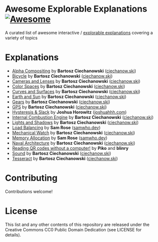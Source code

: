 # Awesome Explorable Explanations [![Awesome](https://awesome.re/badge.svg)](https://awesome.re)

A curated list of awesome interactive / [explorable explanations](http://worrydream.com/ExplorableExplanations/) covering a variety of topics

# Explanations

- [Alpha Compositing](https://ciechanow.ski/alpha-compositing/) by **Bartosz Ciechanowski** ([ciechanow.ski](https://ciechanow.ski/archives/))
- [Bicycle](https://ciechanow.ski/archives/) by **Bartosz Ciechanowski** ([ciechanow.ski](https://ciechanow.ski/archives/))
- [Cameras and Lenses](https://ciechanow.ski/cameras-and-lenses/) by **Bartosz Ciechanowski** ([ciechanow.ski](https://ciechanow.ski/archives/))
- [Color Spaces](https://ciechanow.ski/color-spaces/) by **Bartosz Ciechanowski** ([ciechanow.ski](https://ciechanow.ski/archives/))
- [Curves and Surfaces](https://ciechanow.ski/curves-and-surfaces/) by **Bartosz Ciechanowski** ([ciechanow.ski](https://ciechanow.ski/archives/))
- [Earth and Sun](https://ciechanow.ski/earth-and-sun/) by **Bartosz Ciechanowski** ([ciechanow.ski](https://ciechanow.ski/archives/))
- [Gears](https://ciechanow.ski/gears/) by **Bartosz Ciechanowski** ([ciechanow.ski](https://ciechanow.ski/archives/))
- [GPS](https://ciechanow.ski/gps/) by **Bartosz Ciechanowski** ([ciechanow.ski](https://ciechanow.ski/archives/))
- [Hysteresis & Slack](https://joshuahhh.com/projects/hysteresis/) by **Joshua Horowitz** ([joshuahhh.com](https://joshuahhh.com/))
- [Internal Combustion Engine](https://ciechanow.ski/internal-combustion-engine/) by **Bartosz Ciechanowski** ([ciechanow.ski](https://ciechanow.ski/archives/))
- [Lights and Shadows](https://ciechanow.ski/lights-and-shadows/) by **Bartosz Ciechanowski** ([ciechanow.ski](https://ciechanow.ski/archives/))
- [Load Balancing](https://samwho.dev/load-balancing/) by **Sam Rose** ([samwho.dev](https://samwho.dev/))
- [Mechanical Watch](https://ciechanow.ski/mechanical-watch/) by **Bartosz Ciechanowski** ([ciechanow.ski](https://ciechanow.ski/archives/))
- [Memory Allocation](https://samwho.dev/memory-allocation/) by **Sam Rose** ([samwho.dev](https://samwho.dev/))
- [Naval Architecture](https://ciechanow.ski/naval-architecture/) by **Bartosz Ciechanowski** ([ciechanow.ski](https://ciechanow.ski/archives/))
- [Reading QR codes without a computer!](https://qr.blinry.org/) by **Piko** and **blinry**
- [Sound](https://ciechanow.ski/sound/) by **Bartosz Ciechanowski** ([ciechanow.ski](https://ciechanow.ski/archives/))
- [Tesseract](https://ciechanow.ski/tesseract/) by **Bartosz Ciechanowski** ([ciechanow.ski](https://ciechanow.ski/archives/))

# Contributing

Contributions welcome!

# License

This list and any other contents of this repository are released under the Creative Commons CC0 Public Domain Dedication (see LICENSE for details).
